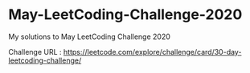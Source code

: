 # May-LeetCoding-Challenge-2020
 My solutions to May LeetCoding Challenge 2020
 
 Challenge URL : https://leetcode.com/explore/challenge/card/30-day-leetcoding-challenge/
 
